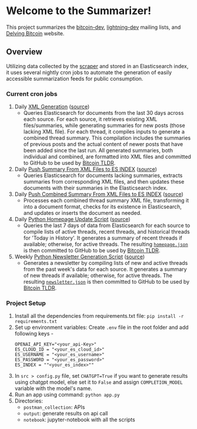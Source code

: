 # Welcome to the Summarizer!

This project summarizes the [bitcoin-dev](https://gnusha.org/pi/bitcoindev), [lightning-dev](https://lists.linuxfoundation.org/pipermail/lightning-dev) mailing lists, and [Delving Bitcoin](https://delvingbitcoin.org/) website.

## Overview

Utilizing data collected by the [scraper](https://github.com/bitcoinsearch/scraper) and stored in an Elasticsearch index, it uses several nightly cron jobs to automate the generation of easily accessible summarization feeds for public consumption.

### Current cron jobs

1. Daily [XML Generation](.github/workflows/xmls_gen_cron_job.yml) ([source](xmls_generator_production.py))
   - Queries Elasticsearch for documents from the last 30 days across each source. For each source, it retrieves existing XML files/summaries, while generating summaries for new posts (those lacking XML file).
   For each thread, it compiles inputs to generate a combined thread summary. This compilation includes the summaries of previous posts and the actual content of newer posts that have been added since the last run. 
   All generated summaries, both individual and combined, are formatted into XML files and committed to GitHub to be used by [Bitcoin TLDR](https://github.com/bitcoinsearch/tldr).
2. Daily [Push Summary From XML Files to ES INDEX](.github/workflows/push_summary_to_elasticsearch_cron_job.yml) ([source](push_summary_to_es.py))
   - Queries Elasticsearch for documents lacking summaries, extracts summaries from corresponding XML files, and then updates these documents with their summaries in the Elasticsearch index.
3. Daily [Push Combined Summary From XML Files to ES INDEX](.github/workflows/push_combined_summary_to_es_cron_job.yml) ([source](push_combined_summary_to_es.py))
   - Processes each combined thread summary XML file, transforming it into a document format, checks for its existence in Elasticsearch, and updates or inserts the document as needed.
4. Daily [Python Homepage Update Script](.github/workflows/homepage_json_gen_cron_job.yml) ([source](generate_homepage_xml.py))
   - Queries the last 7 days of data from Elasticsearch for each source to compile lists of active threads, recent threads, and historical threads for 'Today in History'. It generates a summary of recent threads if available; otherwise, for active threads. The resulting [`homepage.json`](static/homepage.json) is then committed to GitHub to be used by [Bitcoin TLDR](https://github.com/bitcoinsearch/tldr).
5. Weekly [Python Newsletter Generation Script](.github/workflows/weekly_newsletter_gen_cron_job.yml) ([source](generate_weekly_newsletter_json.py))
   - Generates a newsletter by compiling lists of new and active threads from the past week's data for each source. It generates a summary of new threads if available; otherwise, for active threads. The resulting [`newsletter.json`](static/newsletters/newsletter.json) is then committed to GitHub to be used by [Bitcoin TLDR](https://github.com/bitcoinsearch/tldr).


### Project Setup
1. Install all the dependencies from requirements.txt file: `pip install -r requirements.txt`
2. Set up environment variables: Create `.env` file in the root folder and add following keys -
    ```
   OPENAI_API_KEY="<your_api-Key>"
   ES_CLOUD_ID = "<your_es_cloud_id>"
   ES_USERNAME = "<your_es_username>"
   ES_PASSWORD = "<your_es_password>"
   ES_INDEX = ""<your_es_index>""
   ```
3. In `src > config.py` file, set `CHATGPT=True` if you want to generate results using chatgpt model, else set it to `False` and assign `COMPLETION_MODEL` variable with the model's name.
4. Run an app using command: `python app.py`
5. Directories: 
   * `postman_collection`: APIs
   * `output`: generate results on api call
   * `notebook`: jupyter-notebook with all the scripts
